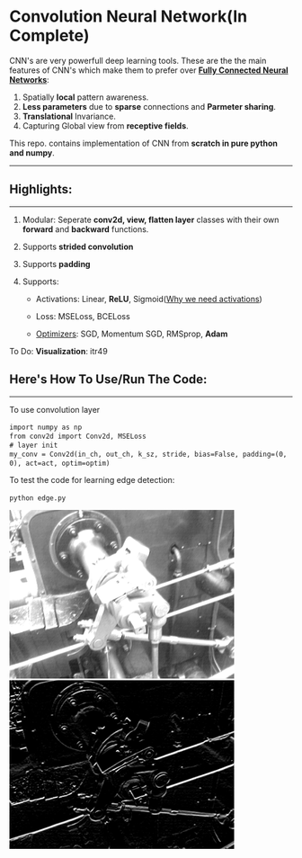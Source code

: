 # Convolution Neural Network(In Complete)

CNN's are very powerfull deep learning tools. These are the the main features of CNN's which make them to prefer over [**Fully Connected Neural Networks**](https://github.com/girishdhegde/nn-lab):

1.  Spatially **local** pattern awareness.
2.  **Less parameters** due to **sparse** connections and **Parmeter sharing**.
3.  **Translational** Invariance.
4.  Capturing Global view from **receptive fields**.

 This repo. contains implementation of CNN from **scratch in pure python and numpy**.
***
## Highlights:
***

1.  Modular: Seperate **conv2d, view, flatten layer**  classes with their own **forward** and **backward** functions.
2.  Supports **strided convolution**
3.  Supports **padding**
4.  Supports:
    
    *  Activations: Linear, **ReLU**, Sigmoid([Why we need activations](https://stackoverflow.com/a/63543274/14108734))
    
    *  Loss: MSELoss, BCELoss
    
    *  [Optimizers](https://github.com/girishdhegde/optimizers): SGD, Momentum SGD, RMSprop, **Adam**

To Do:
**Visualization**:
 itr49
## Here's How To Use/Run The Code:
***
To use convolution layer

```
import numpy as np
from conv2d import Conv2d, MSELoss
# layer init
my_conv = Conv2d(in_ch, out_ch, k_sz, stride, bias=False, padding=(0, 0), act=act, optim=optim)
```

To test the code for learning edge detection:

`python edge.py`

<img src="./out/itr1.png" width="400"/> <img src="./out/itr49.png" width="400"/>
